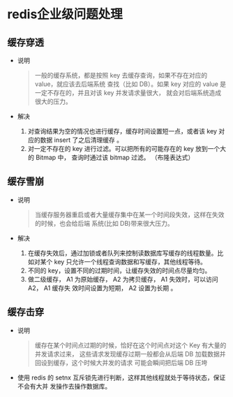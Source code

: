 # redis企业级问题处理
## 缓存穿透

* 说明

  >  一般的缓存系统，都是按照 key 去缓存查询，如果不存在对应的 value，就应该去后端系统
  >查找（比如 DB）。如果 key 对应的 value 是一定不存在的，并且对该 key 并发请求量很大，
  >就会对后端系统造成很大的压力。  

* 解决

  1.   对查询结果为空的情况也进行缓存，缓存时间设置短一点，或者该 key 对应的数据 insert
     了之后清理缓存  。
  2.   对一定不存在的 key 进行过滤。可以把所有的可能存在的 key 放到一个大的 Bitmap 中，
     查询时通过该 bitmap 过滤。 （布隆表达式）  

## 缓存雪崩

* 说明

  >  当缓存服务器重启或者大量缓存集中在某一个时间段失效，这样在失效的时候，也会给后端
  >系统(比如 DB)带来很大压力。  

* 解决

  1.   在缓存失效后，通过加锁或者队列来控制读数据库写缓存的线程数量。比如对某个 key
     只允许一个线程查询数据和写缓存，其他线程等待。  
  2.   不同的 key，设置不同的过期时间，让缓存失效的时间点尽量均匀。  
  3.   做二级缓存， A1 为原始缓存， A2 为拷贝缓存， A1 失效时，可以访问 A2， A1 缓存失
     效时间设置为短期， A2 设置为长期 。

## 缓存击穿

* 说明

  >   缓存在某个时间点过期的时候，恰好在这个时间点对这个 Key 有大量的并发请求过来，
  >这些请求发现缓存过期一般都会从后端 DB 加载数据并回设到缓存，这个时候大并发的请求
  >可能会瞬间把后端 DB 压垮  

*   使用 redis 的 setnx 互斥锁先进行判断，这样其他线程就处于等待状态，保证不会有大并
  发操作去操作数据库。  
